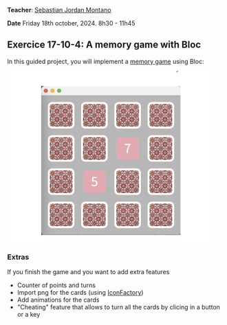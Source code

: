 **Teacher**: [Sebastian Jordan Montano](https://github.com/jordanmontt)

**Date** Friday 18th october,  2024. 8h30 - 11h45


## Exercice 17-10-4: A memory game with Bloc

In this guided project, you will implement a [memory game](https://books.pharo.org/booklet-ASimpleMemoryGameInBloc/2024-06-05-ASimpleBlocTutorial.pdf) using Bloc:


![Game](memory-game.png)

### Extras

If you finish the game and you want to add extra features

- Counter of points and turns
- Import png for the cards (using [IconFactory](https://github.com/peteruhnak/IconFactory))
- Add animations for the cards
- "Cheating" feature that allows to turn all the cards by clicing in a button or a key